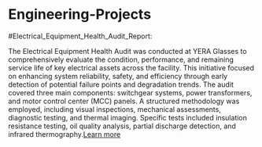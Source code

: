 # Engineering-Projects

#Electrical_Equipment_Health_Audit_Report: 

The Electrical Equipment Health Audit was conducted at YERA Glasses to comprehensively evaluate the condition,
performance, and remaining service life of key electrical assets across the facility. This initiative focused
on enhancing system reliability, safety, and efficiency through early detection of potential failure points
and degradation trends. The audit covered three main components: switchgear systems, power transformers, and motor
control center (MCC) panels. A structured methodology was employed, including visual inspections,
mechanical assessments, diagnostic testing, and thermal imaging. Specific tests included insulation
resistance testing, oil quality analysis, partial discharge detection, and infrared thermography.[Learn more](Electrical_Equipment_Health_Audit_Report.pdf)
